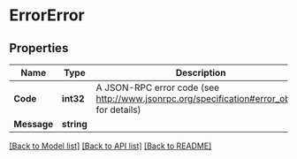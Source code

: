 # ErrorError

## Properties

Name | Type | Description | Notes
------------ | ------------- | ------------- | -------------
**Code** | **int32** | A JSON-RPC error code (see http://www.jsonrpc.org/specification#error_object for details) | 
**Message** | **string** |  | 

[[Back to Model list]](../README.md#documentation-for-models) [[Back to API list]](../README.md#documentation-for-api-endpoints) [[Back to README]](../README.md)


